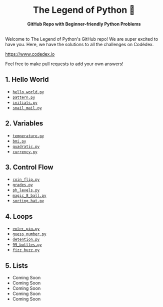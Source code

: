 <div align="center">
  <br>
  <h1>The Legend of Python 🐍</h1>
  <strong>GitHub Repo with Beginner-friendly Python Problems</strong>
</div>
<br>

Welcome to The Legend of Python's GitHub repo! We are super excited to have you. Here, we have the solutions to all the challenges on Codédex.

https://www.codedex.io

Feel free to make pull requests to add your own answers!

## 1. Hello World

- [`hello_world.py`](https://github.com/codedex-io/python-101/blob/main/1-hello-world/hello_world.py)
- [`pattern.py`](https://github.com/codedex-io/python-101/blob/main/1-hello-world/pattern.py)
- [`initials.py`](https://github.com/codedex-io/python-101/blob/main/1-hello-world/initials.py)
- [`snail_mail.py`](https://github.com/codedex-io/python-101/blob/main/1-hello-world/letter.py)

## 2. Variables

- [`temperature.py`](https://github.com/codedex-io/python-101/blob/main/2-variables/temperature.py)
- [`bmi.py`](https://github.com/codedex-io/python-101/blob/main/2-variables/bmi.py)
- [`quadratic.py`](https://github.com/codedex-io/python-101/blob/main/2-variables/quadratic.py)
- [`currency.py`](https://github.com/codedex-io/python-101/blob/main/2-variables/currency.py)

## 3. Control Flow

- [`coin_flip.py`](https://github.com/codedex-io/python-101/blob/main/3-conditionals/coin_flip.py)
- [`grades.py`](https://github.com/codedex-io/python-101/blob/main/3-conditionals/grades.py)
- [`ph_levels.py`](https://github.com/codedex-io/python-101/blob/main/3-conditionals/ph_levels.py)
- [`magic_8_ball.py`](https://github.com/codedex-io/python-101/blob/main/3-conditionals/magic_8_ball.py)
- [`sorting_hat.py`](https://github.com/codedex-io/python-101/blob/main/3-conditionals/sorting_hat.py)

## 4. Loops

- [`enter_pin.py`](https://github.com/codedex-io/python-101/blob/main/4-loops/enter_pin.py)
- [`guess_number.py`](https://github.com/codedex-io/python-101/blob/main/4-loops/guess_number.py)
- [`detention.py`](https://github.com/codedex-io/python-101/blob/main/4-loops/detention.py)
- [`99_bottles.py`](https://github.com/codedex-io/python-101/blob/main/4-loops/99_bottles.py)
- [`fizz_buzz.py`](https://github.com/codedex-io/python-101/blob/main/4-loops/fizzbuzz.py)

## 5. Lists

- Coming Soon
- Coming Soon
- Coming Soon
- Coming Soon
- Coming Soon
